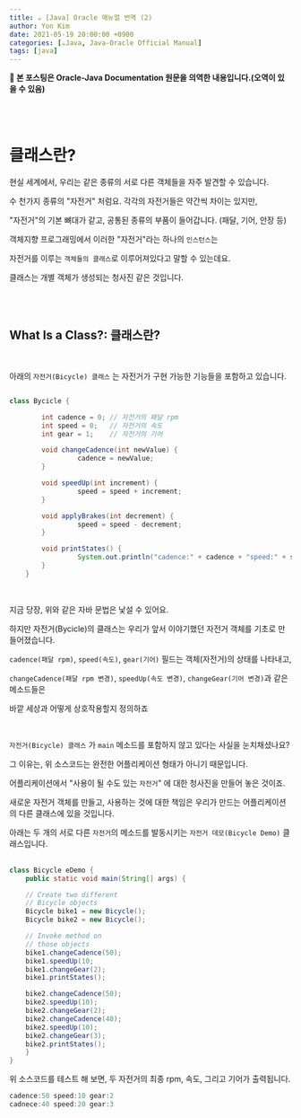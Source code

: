 ```yaml
---
title: ☕️ [Java] Oracle 매뉴얼 번역 (2)
author: Yon Kim
date: 2021-05-19 20:00:00 +0900
categories: [☕️Java, Java-Oracle Official Manual]
tags: [java]
---
```




**👀 본 포스팅은 Oracle-Java Documentation 원문을 의역한 내용입니다.(오역이 있을 수 있음)** 


<br><br>

**클래스란?**
============


현실 세계에서, 우리는 같은 종류의 서로 다른 객체들을 자주 발견할 수 있습니다.

수 천가지 종류의 "자전거" 처럼요. 각각의 자전거들은 약간씩 차이는 있지만, 

"자전거"의 기본 뼈대가 같고, 공통된 종류의 부품이 들어갑니다. (패달, 기어, 안장 등)

객체지향 프로그래밍에서 이러한 "자전거"라는 하나의 `인스턴스`는 

자전거를 이루는 `객체들의 클래스`로 이루어져있다고 말할 수 있는데요. 

클래스는 개별 객체가 생성되는 청사진 같은 것입니다.

<br><br>

**What Is a Class?: 클래스란?**
------------

<br>


아래의 `자전거(Bicycle) 클래스` 는 자전거가 구현 가능한 기능들을 포함하고 있습니다.

```java

class Bycicle {

		int cadence = 0; // 자전거의 패달 rpm
		int speed = 0;   // 자전거의 속도
		int gear = 1;    // 자전거의 기어

		void changeCadence(int newValue) {
				 cadence = newValue;
		}

		void speedUp(int increment) {
				 speed = speed + increment;
		}

		void applyBrakes(int decrement) {
				 speed = speed - decrement;
		}

		void printStates() {
				 System.out.println("cadence:" + cadence + "speed:" + speed + "gear:" + gear);
		}
	}
```

<br>

지금 당장, 위와 같은 자바 문법은 낯설 수 있어요.

하지만 자전거(Bycicle)의 클래스는 우리가 앞서 이야기했던 자전거 객체를 기초로 만들어졌습니다.

`cadence(패달 rpm)`, `speed(속도)`, `gear(기어)` 필드는 객체(자전거)의 상태를 나타내고,

`changeCadence(패달 rpm 변경)`, `speedUp(속도 변경)`, `changeGear(기어 변경)`과 같은 메소드들은

바깥 세상과 어떻게 상호작용할지 정의하죠

<br>

`자전거(Bicycle) 클래스` 가 `main` 메소드를 포함하지 않고 있다는 사실을 눈치채셨나요?

그 이유는, 위 소스코드는 완전한 어플리케이션 형태가 아니기 때문입니다.

어플리케이션에서 "사용이 될 수도 있는 `자전거`" 에 대한 청사진을 만들어 놓은 것이죠.

새로운 자전거 객체를 만들고, 사용하는 것에 대한 책임은 우리가 만드는 어플리케이션의 다른 클래스에 있을 것입니다.

아래는 두 개의 서로 다른 `자전거`의 메소드를 발동시키는 `자전거 데모(Bicycle Demo)` 클래스입니다.
<br>
<br>

```java
class Bicycle eDemo {
	public static void main(String[] args) {

	// Create two different
	// Bicycle objects
	Bicycle bike1 = new Bicycle();
	Bicycle bike2 = new Bicycle();

	// Invoke method on
	// those objects
	bike1.changeCadence(50);
	bike1.speedUp(10;
	bike1.changeGear(2);
	bike1.printStates();

	bike2.changeCadence(50);
	bike2.speedUp(10);
	bike2.changeGear(2);
	bike2.changeCadence(40);
	bike2.speedUp(10);
	bike2.changeGear(3);
	bike2.printStates();
	}
}
```

위 소스코드를 테스트 해 보면, 두 자전거의 최종 rpm, 속도, 그리고 기어가 출력됩니다.

```java
cadence:50 speed:10 gear:2
cadnece:40 speed:20 gear:3
```